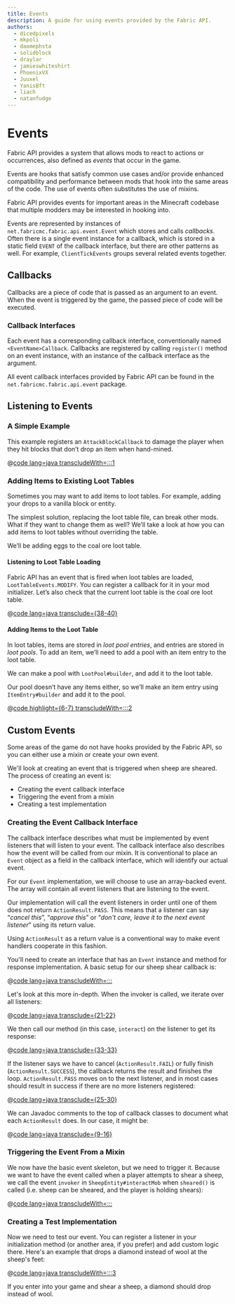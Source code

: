 ```yaml
---
title: Events
description: A guide for using events provided by the Fabric API.
authors:
  - dicedpixels
  - mkpoli
  - daomephsta
  - solidblock
  - draylar
  - jamieswhiteshirt
  - PhoenixVX
  - Juuxel
  - YanisBft
  - liach
  - natanfudge
---
```


<!-- Couldn't find GitHub usernames for: stormyfabric -->

# Events

Fabric API provides a system that allows mods to react to actions or occurrences, also defined as _events_ that occur in the game.

Events are hooks that satisfy common use cases and/or provide enhanced compatibility and performance between mods that hook into the same areas of the code. The use of events often substitutes the use of mixins.

Fabric API provides events for important areas in the Minecraft codebase that multiple modders may be interested in hooking into.

Events are represented by instances of `net.fabricmc.fabric.api.event.Event` which stores and calls _callbacks_. Often there is a single event instance for a callback, which is stored in a static field `EVENT` of the callback interface, but there are other patterns as well. For example, `ClientTickEvents` groups several related events together.

## Callbacks

Callbacks are a piece of code that is passed as an argument to an event. When the event is triggered by the game, the passed piece of code will be executed.

### Callback Interfaces

Each event has a corresponding callback interface, conventionally named `<EventName>Callback`. Callbacks are registered by calling `register()` method on an event instance, with an instance of the callback interface as the argument.

All event callback interfaces provided by Fabric API can be found in the `net.fabricmc.fabric.api.event` package.

## Listening to Events

### A Simple Example

This example registers an `AttackBlockCallback` to damage the player when they hit blocks that don’t drop an item when hand-mined.

@[code lang=java transcludeWith=:::1](@/reference/latest/src/main/java/com/example/docs/event/FabricDocsReferenceEvents.java)

### Adding Items to Existing Loot Tables

Sometimes you may want to add items to loot tables. For example, adding your drops to a vanilla block or entity.

The simplest solution, replacing the loot table file, can break other mods. What if they want to change them as well? We’ll take a look at how you can add items to loot tables without overriding the table.

We’ll be adding eggs to the coal ore loot table.

#### Listening to Loot Table Loading

Fabric API has an event that is fired when loot tables are loaded, `LootTableEvents.MODIFY`. You can register a callback for it in your mod initializer. Let’s also check that the current loot table is the coal ore loot table.

@[code lang=java transclude={38-40}](@/reference/latest/src/main/java/com/example/docs/event/FabricDocsReferenceEvents.java)

#### Adding Items to the Loot Table

In loot tables, items are stored in _loot pool entries_, and entries are stored in _loot pools_. To add an item, we’ll need to add a pool with an item entry to the loot table.

We can make a pool with `LootPool#builder`, and add it to the loot table.

Our pool doesn’t have any items either, so we’ll make an item entry using `ItemEntry#builder` and add it to the pool.

@[code highlight={6-7} transcludeWith=:::2](@/reference/latest/src/main/java/com/example/docs/event/FabricDocsReferenceEvents.java)

## Custom Events

Some areas of the game do not have hooks provided by the Fabric API, so you can either use a mixin or create your own event.

We'll look at creating an event that is triggered when sheep are sheared. The process of creating an event is:

- Creating the event callback interface
- Triggering the event from a mixin
- Creating a test implementation

### Creating the Event Callback Interface

The callback interface describes what must be implemented by event listeners that will listen to your event. The callback interface also describes how the event will be called from our mixin. It is conventional to place an `Event` object as a field in the callback interface, which will identify our actual event.

For our `Event` implementation, we will choose to use an array-backed event. The array will contain all event listeners that are listening to the event.

Our implementation will call the event listeners in order until one of them does not return `ActionResult.PASS`. This means that a listener can say “_cancel this_”, “_approve this_” or “_don't care, leave it to the next event listener_” using its return value.

Using `ActionResult` as a return value is a conventional way to make event handlers cooperate in this fashion.

You'll need to create an interface that has an `Event` instance and method for response implementation. A basic setup for our sheep shear callback is:

@[code lang=java transcludeWith=:::](@/reference/latest/src/main/java/com/example/docs/event/SheepShearCallback.java)

Let's look at this more in-depth. When the invoker is called, we iterate over all listeners:

@[code lang=java transclude={21-22}](@/reference/latest/src/main/java/com/example/docs/event/SheepShearCallback.java)

We then call our method (in this case, `interact`) on the listener to get its response:

@[code lang=java transclude={33-33}](@/reference/latest/src/main/java/com/example/docs/event/SheepShearCallback.java)

If the listener says we have to cancel (`ActionResult.FAIL`) or fully finish (`ActionResult.SUCCESS`), the callback returns the result and finishes the loop. `ActionResult.PASS` moves on to the next listener, and in most cases should result in success if there are no more listeners registered:

@[code lang=java transclude={25-30}](@/reference/latest/src/main/java/com/example/docs/event/SheepShearCallback.java)

We can Javadoc comments to the top of callback classes to document what each `ActionResult` does. In our case, it might be:

@[code lang=java transclude={9-16}](@/reference/latest/src/main/java/com/example/docs/event/SheepShearCallback.java)

### Triggering the Event From a Mixin

We now have the basic event skeleton, but we need to trigger it. Because we want to have the event called when a player attempts to shear a sheep, we call the event `invoker` in `SheepEntity#interactMob` when `sheared()` is called (i.e. sheep can be sheared, and the player is holding shears):

@[code lang=java transcludeWith=:::](@/reference/latest/src/main/java/com/example/docs/mixin/event/SheepEntityMixin.java)

### Creating a Test Implementation

Now we need to test our event. You can register a listener in your initialization method (or another area, if you prefer) and add custom logic there. Here's an example that drops a diamond instead of wool at the sheep's feet:

@[code lang=java transcludeWith=:::3](@/reference/latest/src/main/java/com/example/docs/event/FabricDocsReferenceEvents.java)

If you enter into your game and shear a sheep, a diamond should drop instead of wool.

